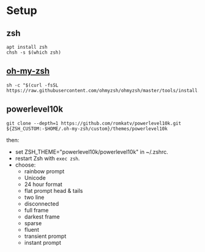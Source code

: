 # Setup

## zsh

```
apt install zsh
chsh -s $(which zsh)
```

## [oh-my-zsh](https://ohmyz.sh/)

```
sh -c "$(curl -fsSL https://raw.githubusercontent.com/ohmyzsh/ohmyzsh/master/tools/install.sh)"
```

## powerlevel10k

```
git clone --depth=1 https://github.com/romkatv/powerlevel10k.git ${ZSH_CUSTOM:-$HOME/.oh-my-zsh/custom}/themes/powerlevel10k
```

then:

- set ZSH_THEME="powerlevel10k/powerlevel10k" in ~/.zshrc.
- restart Zsh with `exec zsh`.
- choose:
  - rainbow prompt
  - Unicode
  - 24 hour format
  - flat prompt head & tails
  - two line
  - disconnected
  - full frame
  - darkest frame
  - sparse
  - fluent
  - transient prompt
  - instant prompt
